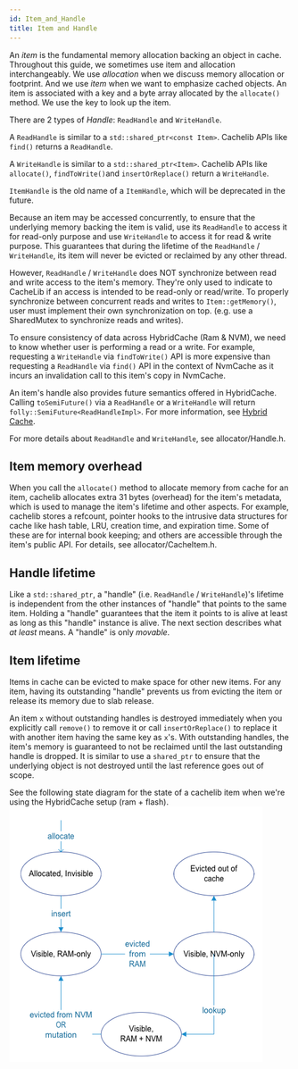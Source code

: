 ```yaml
---
id: Item_and_Handle
title: Item and Handle
---
```


An *item* is the fundamental memory allocation backing an object in cache. Throughout this guide, we sometimes use item and allocation interchangeably. We use *allocation* when we discuss memory allocation or footprint. And we use *item* when we want to emphasize cached objects. An item is associated with a key and a byte array allocated by the `allocate()` method. We use the key to look up the item.

There are 2 types of *Handle*: `ReadHandle` and `WriteHandle`.

A `ReadHandle` is similar to a `std::shared_ptr<const Item>`. Cachelib APIs like `find()` returns a `ReadHandle`.

A `WriteHandle` is similar to a `std::shared_ptr<Item>`. Cachelib APIs like `allocate()`, `findToWrite()`and `insertOrReplace()` return a `WriteHandle`.

`ItemHandle` is the old name of a `ItemHandle`, which will be deprecated in the future.

Because an item may be accessed concurrently, to ensure that the underlying memory backing the item is valid, use its `ReadHandle` to access it for read-only purpose and use `WriteHandle` to access it for read & write purpose. This guarantees that during the lifetime of the `ReadHandle` / `WriteHandle`, its item will never be evicted or reclaimed by any other thread.

However, `ReadHandle` / `WriteHandle` does NOT synchronize between read and write access to the item's memory. They're only used to indicate to CacheLib if an access is intended to be read-only or read/write. To properly synchronize between concurrent reads and writes to `Item::getMemory()`, user must implement their own synchronization on top. (e.g. use a SharedMutex to synchronize reads and writes).

To ensure consistency of data across HybridCache (Ram & NVM), we need to know whether user is performing a read or a write. For example, requesting a `WriteHandle` via `findToWrite()` API is more expensive than requesting a `ReadHandle` via `find()` API in the context of NvmCache as it incurs an invalidation call to this item's copy in NvmCache.

An item's handle also provides future semantics offered in HybridCache. Calling `toSemiFuture()` via a `ReadHandle` or a `WriteHandle` will return `folly::SemiFuture<ReadHandleImpl>`. For more information, see [Hybrid Cache](HybridCache).

For more details about `ReadHandle` and `WriteHandle`, see allocator/Handle.h.

## Item memory overhead

When you call the `allocate()` method to allocate memory from cache for an item, cachelib allocates extra 31 bytes (overhead) for the item's metadata, which is used to manage the item's lifetime and other aspects. For example, cachelib stores a refcount, pointer hooks to the intrusive data structures for cache like hash table, LRU, creation time, and expiration time. Some of these are for internal book keeping; and others are accessible through the item's public API. For details, see allocator/CacheItem.h.

## Handle lifetime

Like a `std::shared_ptr`, a "handle" (i.e. `ReadHandle` / `WriteHandle`)'s lifetime is independent from the other instances of "handle" that points to the same item. Holding a "handle" guarantees that the item it points to is alive at least as long as this "handle" instance is alive. The next section describes what *at least* means. A "handle" is only *movable*.

## Item lifetime

Items in cache can be evicted to make space for other new items. For any item, having its outstanding "handle" prevents us from evicting the item or release its memory due to slab release.

An item `x` without outstanding handles is destroyed immediately when you explicitly call `remove()` to remove it or call `insertOrReplace()` to replace it with another item having the same key as `x`'s. With outstanding handles, the item's memory is guaranteed to not be reclaimed until the last outstanding handle is dropped. It is similar to use a `shared_ptr` to ensure that the underlying object is not destroyed until the last reference goes out of scope.

See the following state diagram for the state of a cachelib item when we're using the HybridCache setup (ram + flash).
![](item_state.png)
